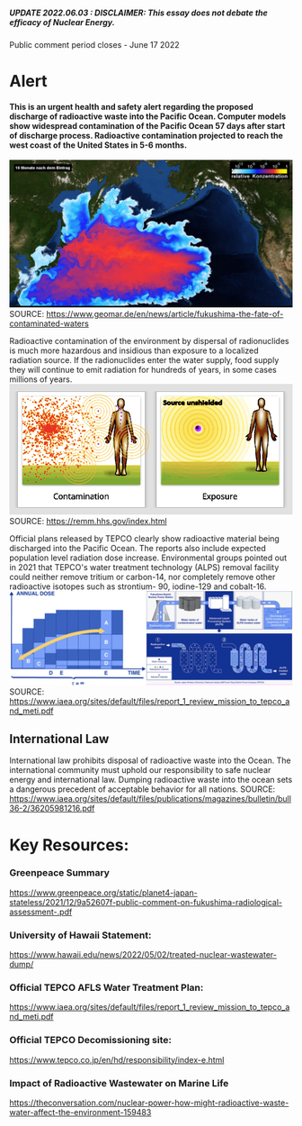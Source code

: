 
##### UPDATE 2022.06.03 : DISCLAIMER: This essay does not debate the efficacy of Nuclear Energy. 
Public comment period closes - June 17 2022


# Alert
#### This is an urgent health and safety alert regarding the proposed discharge of radioactive waste into the Pacific Ocean. Computer models show widespread contamination of the Pacific Ocean 57 days after start of discharge process. Radioactive contamination projected to reach the west coast of the United States in 5-6 months. 
![flowmodel](docs/assets/img/compmodel.png)
SOURCE: https://www.geomar.de/en/news/article/fukushima-the-fate-of-contaminated-waters

Radioactive contamination of the environment by dispersal of radionuclides is much more hazardous and insidious than exposure to a localized radiation source. If the radionuclides enter the water supply, food supply they will continue to emit radiation for hundreds of years, in some cases millions of years. 
![spreaddemo](docs/assets/img/radsb.png) 
SOURCE: https://remm.hhs.gov/index.html

Official plans released by TEPCO clearly show radioactive material being discharged into the Pacific Ocean. The reports also include expected population level radiation dose increase. Environmental groups pointed out in 2021 that TEPCO's water treatment technology (ALPS) removal facility could neither remove tritium or carbon-14, nor completely remove other radioactive isotopes such as strontium- 90, iodine-129 and cobalt-16.
![radsincrease](docs/assets/img/alps2x.png) 
SOURCE: https://www.iaea.org/sites/default/files/report_1_review_mission_to_tepco_and_meti.pdf



## International Law
International law prohibits disposal of radioactive waste into the Ocean. The international community must uphold our responsibility to safe nuclear energy and international law. Dumping radioactive waste into the ocean sets a dangerous precedent of acceptable behavior for all nations. 
SOURCE: https://www.iaea.org/sites/default/files/publications/magazines/bulletin/bull36-2/36205981216.pdf



# Key Resources: 
### Greenpeace Summary
https://www.greenpeace.org/static/planet4-japan-stateless/2021/12/9a52607f-public-comment-on-fukushima-radiological-assessment-.pdf

### University of Hawaii Statement:
https://www.hawaii.edu/news/2022/05/02/treated-nuclear-wastewater-dump/

### Official TEPCO AFLS Water Treatment Plan:
https://www.iaea.org/sites/default/files/report_1_review_mission_to_tepco_and_meti.pdf

### Official TEPCO Decomissioning site:
https://www.tepco.co.jp/en/hd/responsibility/index-e.html

### Impact of Radioactive Wastewater on Marine Life
https://theconversation.com/nuclear-power-how-might-radioactive-waste-water-affect-the-environment-159483



